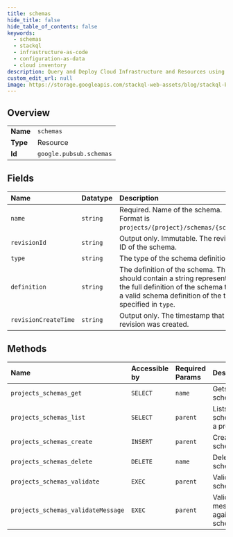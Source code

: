 ```yaml
---
title: schemas
hide_title: false
hide_table_of_contents: false
keywords:
  - schemas
  - stackql
  - infrastructure-as-code
  - configuration-as-data
  - cloud inventory
description: Query and Deploy Cloud Infrastructure and Resources using SQL
custom_edit_url: null
image: https://storage.googleapis.com/stackql-web-assets/blog/stackql-blog-post-featured-image.png
---
```

  
    

## Overview
<table><tbody>
<tr><td><b>Name</b></td><td><code>schemas</code></td></tr>
<tr><td><b>Type</b></td><td>Resource</td></tr>
<tr><td><b>Id</b></td><td><code>google.pubsub.schemas</code></td></tr>
</tbody></table>

## Fields
| Name | Datatype | Description |
|:-----|:---------|:------------|
| `name` | `string` | Required. Name of the schema. Format is `projects/{project}/schemas/{schema}`. |
| `revisionId` | `string` | Output only. Immutable. The revision ID of the schema. |
| `type` | `string` | The type of the schema definition. |
| `definition` | `string` | The definition of the schema. This should contain a string representing the full definition of the schema that is a valid schema definition of the type specified in `type`. |
| `revisionCreateTime` | `string` | Output only. The timestamp that the revision was created. |
## Methods
| Name | Accessible by | Required Params | Description |
|:-----|:--------------|:----------------|:------------|
| `projects_schemas_get` | `SELECT` | `name` | Gets a schema. |
| `projects_schemas_list` | `SELECT` | `parent` | Lists schemas in a project. |
| `projects_schemas_create` | `INSERT` | `parent` | Creates a schema. |
| `projects_schemas_delete` | `DELETE` | `name` | Deletes a schema. |
| `projects_schemas_validate` | `EXEC` | `parent` | Validates a schema. |
| `projects_schemas_validateMessage` | `EXEC` | `parent` | Validates a message against a schema. |
